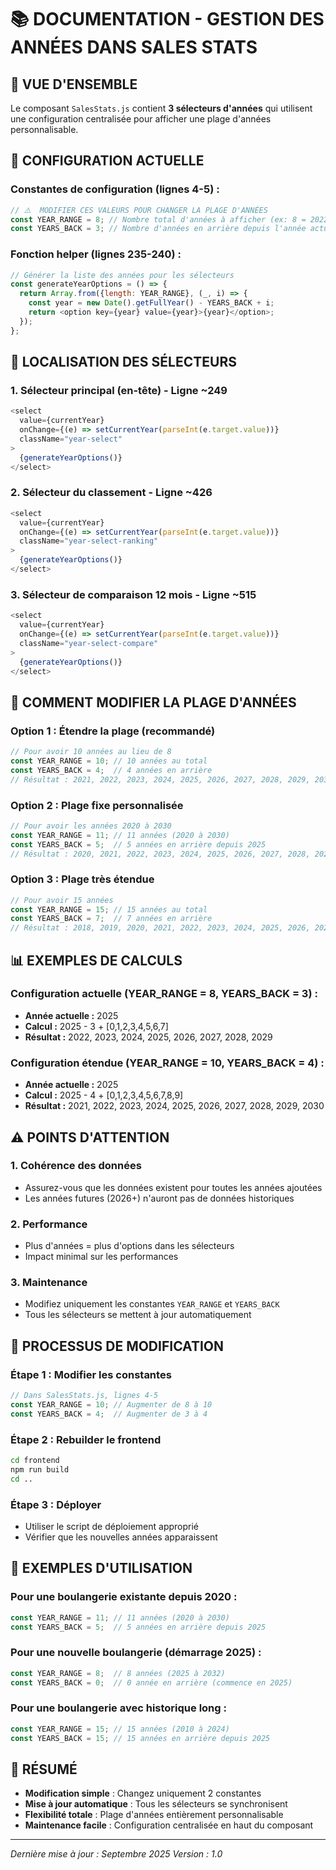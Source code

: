 # 📚 DOCUMENTATION - GESTION DES ANNÉES DANS SALES STATS

## 🎯 **VUE D'ENSEMBLE**

Le composant `SalesStats.js` contient **3 sélecteurs d'années** qui utilisent une configuration centralisée pour afficher une plage d'années personnalisable.

## 🔧 **CONFIGURATION ACTUELLE**

### **Constantes de configuration (lignes 4-5) :**
```javascript
// ⚠️  MODIFIER CES VALEURS POUR CHANGER LA PLAGE D'ANNÉES
const YEAR_RANGE = 8; // Nombre total d'années à afficher (ex: 8 = 2022 à 2029)
const YEARS_BACK = 3; // Nombre d'années en arrière depuis l'année actuelle (ex: 3 = 2022, 2023, 2024, 2025...)
```

### **Fonction helper (lignes 235-240) :**
```javascript
// Générer la liste des années pour les sélecteurs
const generateYearOptions = () => {
  return Array.from({length: YEAR_RANGE}, (_, i) => {
    const year = new Date().getFullYear() - YEARS_BACK + i;
    return <option key={year} value={year}>{year}</option>;
  });
};
```

## 📍 **LOCALISATION DES SÉLECTEURS**

### **1. Sélecteur principal (en-tête) - Ligne ~249**
```javascript
<select 
  value={currentYear} 
  onChange={(e) => setCurrentYear(parseInt(e.target.value))}
  className="year-select"
>
  {generateYearOptions()}
</select>
```

### **2. Sélecteur du classement - Ligne ~426**
```javascript
<select 
  value={currentYear} 
  onChange={(e) => setCurrentYear(parseInt(e.target.value))}
  className="year-select-ranking"
>
  {generateYearOptions()}
</select>
```

### **3. Sélecteur de comparaison 12 mois - Ligne ~515**
```javascript
<select 
  value={currentYear} 
  onChange={(e) => setCurrentYear(parseInt(e.target.value))}
  className="year-select-compare"
>
  {generateYearOptions()}
</select>
```

## 🚀 **COMMENT MODIFIER LA PLAGE D'ANNÉES**

### **Option 1 : Étendre la plage (recommandé)**
```javascript
// Pour avoir 10 années au lieu de 8
const YEAR_RANGE = 10; // 10 années au total
const YEARS_BACK = 4;  // 4 années en arrière
// Résultat : 2021, 2022, 2023, 2024, 2025, 2026, 2027, 2028, 2029, 2030
```

### **Option 2 : Plage fixe personnalisée**
```javascript
// Pour avoir les années 2020 à 2030
const YEAR_RANGE = 11; // 11 années (2020 à 2030)
const YEARS_BACK = 5;  // 5 années en arrière depuis 2025
// Résultat : 2020, 2021, 2022, 2023, 2024, 2025, 2026, 2027, 2028, 2029, 2030
```

### **Option 3 : Plage très étendue**
```javascript
// Pour avoir 15 années
const YEAR_RANGE = 15; // 15 années au total
const YEARS_BACK = 7;  // 7 années en arrière
// Résultat : 2018, 2019, 2020, 2021, 2022, 2023, 2024, 2025, 2026, 2027, 2028, 2029, 2030, 2031, 2032
```

## 📊 **EXEMPLES DE CALCULS**

### **Configuration actuelle (YEAR_RANGE = 8, YEARS_BACK = 3) :**
- **Année actuelle :** 2025
- **Calcul :** 2025 - 3 + [0,1,2,3,4,5,6,7]
- **Résultat :** 2022, 2023, 2024, 2025, 2026, 2027, 2028, 2029

### **Configuration étendue (YEAR_RANGE = 10, YEARS_BACK = 4) :**
- **Année actuelle :** 2025
- **Calcul :** 2025 - 4 + [0,1,2,3,4,5,6,7,8,9]
- **Résultat :** 2021, 2022, 2023, 2024, 2025, 2026, 2027, 2028, 2029, 2030

## ⚠️ **POINTS D'ATTENTION**

### **1. Cohérence des données**
- Assurez-vous que les données existent pour toutes les années ajoutées
- Les années futures (2026+) n'auront pas de données historiques

### **2. Performance**
- Plus d'années = plus d'options dans les sélecteurs
- Impact minimal sur les performances

### **3. Maintenance**
- Modifiez uniquement les constantes `YEAR_RANGE` et `YEARS_BACK`
- Tous les sélecteurs se mettent à jour automatiquement

## 🔄 **PROCESSUS DE MODIFICATION**

### **Étape 1 : Modifier les constantes**
```javascript
// Dans SalesStats.js, lignes 4-5
const YEAR_RANGE = 10; // Augmenter de 8 à 10
const YEARS_BACK = 4;  // Augmenter de 3 à 4
```

### **Étape 2 : Rebuilder le frontend**
```bash
cd frontend
npm run build
cd ..
```

### **Étape 3 : Déployer**
- Utiliser le script de déploiement approprié
- Vérifier que les nouvelles années apparaissent

## 📝 **EXEMPLES D'UTILISATION**

### **Pour une boulangerie existante depuis 2020 :**
```javascript
const YEAR_RANGE = 11; // 11 années (2020 à 2030)
const YEARS_BACK = 5;  // 5 années en arrière depuis 2025
```

### **Pour une nouvelle boulangerie (démarrage 2025) :**
```javascript
const YEAR_RANGE = 8;  // 8 années (2025 à 2032)
const YEARS_BACK = 0;  // 0 année en arrière (commence en 2025)
```

### **Pour une boulangerie avec historique long :**
```javascript
const YEAR_RANGE = 15; // 15 années (2010 à 2024)
const YEARS_BACK = 15; // 15 années en arrière depuis 2025
```

## 🎯 **RÉSUMÉ**

- **Modification simple** : Changez uniquement 2 constantes
- **Mise à jour automatique** : Tous les sélecteurs se synchronisent
- **Flexibilité totale** : Plage d'années entièrement personnalisable
- **Maintenance facile** : Configuration centralisée en haut du composant

---

*Dernière mise à jour : Septembre 2025*
*Version : 1.0*

